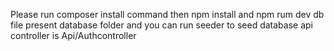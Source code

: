Please run composer install command then npm install and npm rum dev
db file present database folder and you can run seeder to seed database 
api controller is Api/Authcontroller 

